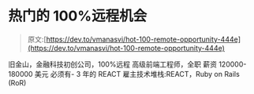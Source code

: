 # 热门的 100%远程机会

> 原文:[https://dev.to/vmanasvi/hot-100-remote-opportunity-444e](https://dev.to/vmanasvi/hot-100-remote-opportunity-444e)

旧金山，金融科技初创公司，100%远程
高级前端工程师，全职
薪资 120000-180000 美元
必须有- 3 年的 REACT
雇主技术堆栈:REACT，Ruby on Rails (RoR)